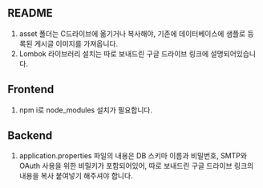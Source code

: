 ## README
1. asset 폴더는 C드라이브에 옮기거나 복사해야, 기존에 데이터베이스에 샘플로 등록된 게시글 이미지를 가져옵니다.
2. Lombok 라이브러리 설치는 따로 보내드린 구글 드라이브 링크에 설명되어있습니다.

## Frontend
1. npm i로 node_modules 설치가 필요합니다.

## Backend
1. application.properties 파일의 내용은 DB 스키마 이름과 비밀번호, SMTP와 OAuth 사용을 위한 비밀키가 포함되어있어, 따로 보내드린 구글 드라이브 링크의 내용을 복사 붙여넣기 해주셔야 합니다.
